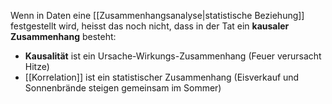 Wenn in Daten eine [[Zusammenhangsanalyse|statistische Beziehung]] festgestellt wird, heisst das noch nicht, dass in der Tat ein **kausaler Zusammenhang** besteht:
- **Kausalität** ist ein Ursache-Wirkungs-Zusammenhang (Feuer verursacht Hitze)
- [[Korrelation]] ist ein statistischer Zusammenhang (Eisverkauf und Sonnenbrände steigen gemeinsam im Sommer)